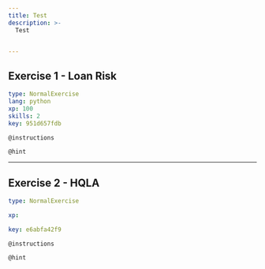 ```yaml
---
title: Test
description: >-
  Test


---
```

## Exercise 1 - Loan Risk

```yaml
type: NormalExercise
lang: python
xp: 100
skills: 2
key: 951d657fdb
```



`@instructions`


`@hint`











---
## Exercise 2 - HQLA

```yaml
type: NormalExercise

xp: 

key: e6abfa42f9
```



`@instructions`


`@hint`










